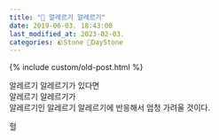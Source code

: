 ```yaml
---
title: "🌱 알레르기 알레르기"
date: 2019-06-03. 18:43:00
last_modified_at: 2023-02-03.
categories: 🪨Stone 🌱DayStone
---
```


{% include custom/old-post.html %}

알레르기 알레르기가 있다면  
알레르기 알레르기가  
알레르기인 알레르기 알레르기에 반응해서 엄청 가려울 것이다.  

헐  

